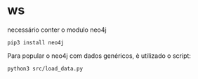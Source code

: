# ws

necessário conter o modulo neo4j
```
pip3 install neo4j
```

Para popular o neo4j com dados genéricos, è utilizado o script:

```
python3 src/load_data.py
```

